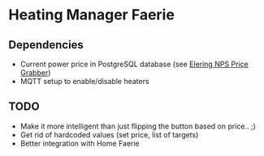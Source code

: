 # Heating Manager Faerie

## Dependencies

* Current power price in PostgreSQL database (see [Elering NPS Price Grabber](https://github.com/home-faerie/elering-nps-price-grabber))
* MQTT setup to enable/disable heaters

## TODO

* Make it more intelligent than just flipping the button based on price.. ;)
* Get rid of hardcoded values (set price, list of targets)
* Better integration with Home Faerie
